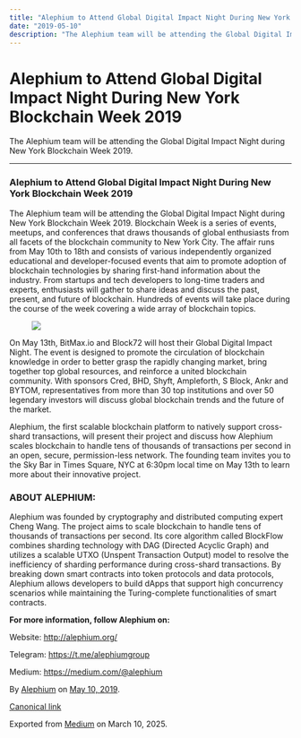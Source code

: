 ```yaml
---
title: "Alephium to Attend Global Digital Impact Night During New York Blockchain Week 2019"
date: "2019-05-10"
description: "The Alephium team will be attending the Global Digital Impact Night during New York Blockchain Week 2019."
---
```


<div>

# Alephium to Attend Global Digital Impact Night During New York Blockchain Week 2019

</div>

<div class="section p-summary" field="subtitle">

The Alephium team will be attending the Global Digital Impact Night during New York Blockchain Week 2019.

</div>

<div class="section e-content" field="body">

<div id="94e8" class="section section section--body section--first section--last">

<div class="section-divider">

------------------------------------------------------------------------

</div>

<div class="section-content">

<div class="section-inner sectionLayout--insetColumn">

### Alephium to Attend Global Digital Impact Night During New York Blockchain Week 2019

The Alephium team will be attending the Global Digital Impact Night during New York Blockchain Week 2019. Blockchain Week is a series of events, meetups, and conferences that draws thousands of global enthusiasts from all facets of the blockchain community to New York City. The affair runs from May 10th to 18th and consists of various independently organized educational and developer-focused events that aim to promote adoption of blockchain technologies by sharing first-hand information about the industry. From startups and tech developers to long-time traders and experts, enthusiasts will gather to share ideas and discuss the past, present, and future of blockchain. Hundreds of events will take place during the course of the week covering a wide array of blockchain topics.

<figure id="1c46" class="graf graf--figure graf-after--p">
<img src="https://cdn-images-1.medium.com/max/800/0*KuWCzl9wmBcyL6fS.png" class="graf-image" data-image-id="0*KuWCzl9wmBcyL6fS.png" data-width="707" data-height="721" data-is-featured="true" />
</figure>

On May 13th, BitMax.io and Block72 will host their Global Digital Impact Night. The event is designed to promote the circulation of blockchain knowledge in order to better grasp the rapidly changing market, bring together top global resources, and reinforce a united blockchain community. With sponsors Cred, BHD, Shyft, Ampleforth, S Block, Ankr and BYTOM, representatives from more than 30 top institutions and over 50 legendary investors will discuss global blockchain trends and the future of the market.

Alephium, the first scalable blockchain platform to natively support cross-shard transactions, will present their project and discuss how Alephium scales blockchain to handle tens of thousands of transactions per second in an open, secure, permission-less network. The founding team invites you to the Sky Bar in Times Square, NYC at 6:30pm local time on May 13th to learn more about their innovative project.

### ABOUT ALEPHIUM:

Alephium was founded by cryptography and distributed computing expert Cheng Wang. The project aims to scale blockchain to handle tens of thousands of transactions per second. Its core algorithm called BlockFlow combines sharding technology with DAG (Directed Acyclic Graph) and utilizes a scalable UTXO (Unspent Transaction Output) model to resolve the inefficiency of sharding performance during cross-shard transactions. By breaking down smart contracts into token protocols and data protocols, Alephium allows developers to build dApps that support high concurrency scenarios while maintaining the Turing-complete functionalities of smart contracts.

**For more information, follow Alephium on:**

Website: <a href="http://alephium.org/" class="markup--anchor markup--p-anchor" data-href="http://alephium.org/" rel="nofollow noopener" target="_blank">http://alephium.org/</a>

Telegram: <a href="https://t.me/alephiumgroup" class="markup--anchor markup--p-anchor" data-href="https://t.me/alephiumgroup" rel="nofollow noopener" target="_blank">https://t.me/alephiumgroup</a>

Medium: <a href="https://medium.com/@alephium" class="markup--anchor markup--p-anchor" data-href="https://medium.com/@alephium" rel="nofollow" target="_blank">https://medium.com/@alephium</a>

</div>

</div>

</div>

</div>

By <a href="https://medium.com/@alephium" class="p-author h-card">Alephium</a> on [May 10, 2019](https://medium.com/p/4a2ea5b34fca).

<a href="https://medium.com/@alephium/alephium-to-attend-global-digital-impact-night-during-new-york-blockchain-week-2019-4a2ea5b34fca" class="p-canonical">Canonical link</a>

Exported from [Medium](https://medium.com) on March 10, 2025.
